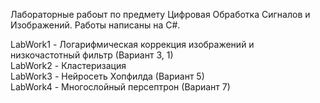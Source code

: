 Лабораторные рабоыт по предмету Цифровая Обработка Сигналов и Изображений.
Работы написаны на C#.

LabWork1 - Логарифмическая коррекция изображений и низкочастотный фильтр (Вариант 3, 1)  
LabWork2 - Кластеризация  
LabWork3 - Нейросеть Хопфилда (Вариант 5)  
LabWork4 - Многослойный персептрон (Вариант 7)
